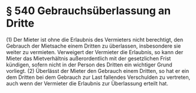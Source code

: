 # § 540 Gebrauchsüberlassung an Dritte
(1) Der Mieter ist ohne die Erlaubnis des Vermieters nicht berechtigt, den Gebrauch der Mietsache einem Dritten zu überlassen, insbesondere sie weiter zu vermieten. Verweigert der Vermieter die Erlaubnis, so kann der Mieter das Mietverhältnis außerordentlich mit der gesetzlichen Frist kündigen, sofern nicht in der Person des Dritten ein wichtiger Grund vorliegt.
(2) Überlässt der Mieter den Gebrauch einem Dritten, so hat er ein dem Dritten bei dem Gebrauch zur Last fallendes Verschulden zu vertreten, auch wenn der Vermieter die Erlaubnis zur Überlassung erteilt hat.